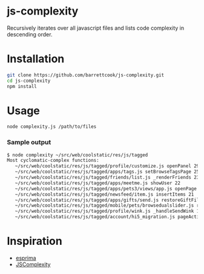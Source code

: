 js-complexity
=============

Recursively iterates over all javascript files and lists code complexity in descending order.

# Installation
```bash
git clone https://github.com/barrettcook/js-complexity.git
cd js-complexity
npm install
```

# Usage
```bash
node complexity.js /path/to/files
```

### Sample output
```bash
$ node complexity ~/src/web/coolstatic/res/js/tagged
Most cyclomatic-complex functions:
   ~/src/web/coolstatic/res/js/tagged/profile/customize.js openPanel 29
   ~/src/web/coolstatic/res/js/tagged/apps/tags.js setBrowseTagsPage 25
   ~/src/web/coolstatic/res/js/tagged/friends/list.js _renderFriends 23
   ~/src/web/coolstatic/res/js/tagged/apps/meetme.js showUser 22
   ~/src/web/coolstatic/res/js/tagged/apps/pets3/views/app.js openPage 22
   ~/src/web/coolstatic/res/js/tagged/newsfeed/item.js insertItems 21
   ~/src/web/coolstatic/res/js/tagged/apps/gifts/send.js restoreGiftFilters 20
   ~/src/web/coolstatic/res/js/tagged/mobile/pets/browsedualslider.js refresh 20
   ~/src/web/coolstatic/res/js/tagged/profile/wink.js _handleSendWink 19
   ~/src/web/coolstatic/res/js/tagged/account/hi5_migration.js pageAction 19
```

# Inspiration
* [esprima](https://github.com/ariya/esprima/blob/master/tools/list-complexity.js)
* [JSComplexity](http://jscomplexity.org/)
